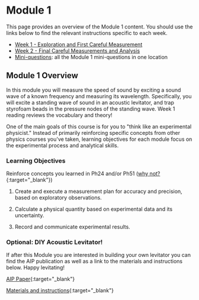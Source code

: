 # Module 1

This page provides an overview of the Module 1 content. You should use the links below to find the relevant instructions specific to each week.

+ [Week 1 - Exploration and First Careful Measurement](week1)
+ [Week 2 - Final Careful Measurements and Analysis](week2)
+ [Mini-questions](mini-questions):  all the Module 1 mini-questions in one location


## Module 1 Overview 

In this module you will measure the speed of sound by exciting a sound wave of a known frequency and measuring its wavelength.  Specifically, you will excite a standing wave of sound in an acoustic levitator, and trap styrofoam beads in the pressure nodes of the standing wave.  Week 1 reading reviews the vocabulary and theory!

One of the main goals of this course is for you to "think like an experimental physicist." Instead of primarily reinforcing specific concepts from other physics courses you've taken, learning objectives for each module focus on the experimental process and analytical skills.  

### Learning Objectives

<span class="strike">Reinforce concepts you learned in Ph24 and/or Ph51</span> ([why not?](https://physicstoday.scitation.org/doi/10.1063/PT.3.3816){:target="_blank"})

1. Create and execute a measurement plan for accuracy and precision, based on exploratory observations. 

2. Calculate a physical quantity based on experimental data and its uncertainty.

3. Record and communicate experimental results.


### Optional: DIY Acoustic Levitator!
If after this Module you are interested in building your own levitator you can find the AIP publication as well as a link to the materials and instructions below. Happy levitating!

[AIP Paper](https://aip.scitation.org/doi/full/10.1063/1.4989995){:target="_blank"}

[Materials and instructions](https://www.instructables.com/id/Acoustic-Levitator/){:target="_blank"}
